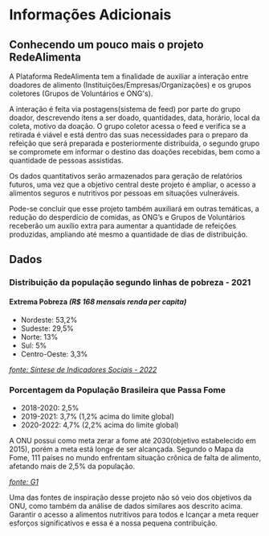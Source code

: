 # Informações Adicionais

## Conhecendo um pouco mais o projeto RedeAlimenta

 A Plataforma RedeAlimenta tem a finalidade de auxiliar a interação entre doadores de alimento (Instituições/Empresas/Organizações) e os grupos coletores (Grupos de Voluntários e ONG's).

 A interação é feita via postagens(sistema de feed) por parte do grupo doador, descrevendo itens a ser doado, quantidades, data, horário, local da coleta, motivo da doação. O grupo coletor acessa o feed e verifica se a retirada é viável e está dentro das suas necessidades para o preparo da refeição que será preparada e posteriormente distribuída, o segundo grupo se compromete em informar o destino das doações recebidas, bem como a quantidade de pessoas assistidas. 

Os dados quantitativos serão armazenados para geração de relatórios futuros, uma vez que a objetivo central deste projeto é ampliar, o acesso a alimentos seguros e nutritivos por pessoas em situações vulneráveis.

Pode-se concluir que esse projeto também auxiliará em outras temáticas, a redução do desperdício de comidas, as ONG’s e Grupos de Voluntários receberão um auxílio extra para aumentar a quantidade de refeições produzidas, ampliando até mesmo a quantidade de dias de distribuição.

## Dados

### Distribuição da população segundo linhas de pobreza - 2021
#### Extrema Pobreza *(R$ 168 mensais renda per capita)*

* Nordeste: 53,2%
* Sudeste: 29,5%
* Norte: 13%
* Sul: 5%
* Centro-Oeste: 3,3%
  
*[fonte: Síntese de Indicadores Sociais - 2022](https://agenciadenoticias.ibge.gov.br/agencia-noticias/2012-agencia-de-noticias/noticias/35687-em-2021-pobreza-tem-aumento-recorde-e-atinge-62-5-milhoes-de-pessoas-maior-nivel-desde-2012)*

### Porcentagem da População Brasileira que Passa Fome

* 2018-2020: 2,5%
* 2019-2021: 3,7% (1,2% acima do limite global)
* 2020-2022: 4,7% (2,2% acima do limite global)

A ONU possui como meta zerar a fome até 2030(objetivo estabelecido em 2015), porém a meta está longe de ser alcançada. Segundo o Mapa da Fome, 111 países no mundo enfrentam situação crônica de falta de alimento, afetando mais de 2,5% da população.

*[fonte: G1](https://g1.globo.com/politica/noticia/2023/08/31/mapa-da-fome-sinaliza-que-paises-estao-longe-da-meta-para-zerar-indicador-ate-2030-entenda.ghtml)*

Uma das fontes de inspiração desse projeto não só veio dos objetivos da ONU, como também da análise de dados similares aos descrito acima. Garantir o acesso a alimentos nutritivos para todos e lcançar a meta requer esforços significativos e essa é a nossa pequena contribuição.